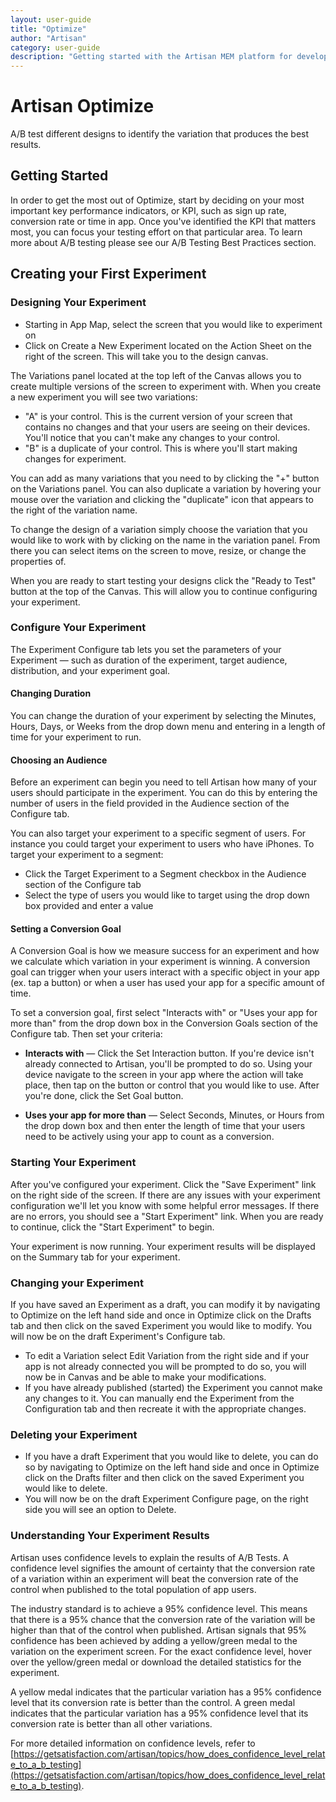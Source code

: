 ```yaml
---
layout: user-guide
title: "Optimize"
author: "Artisan"
category: user-guide
description: "Getting started with the Artisan MEM platform for developers."
---
```

# Artisan Optimize
A/B test different designs to identify the variation that produces the best results.

## Getting Started
In order to get the most out of Optimize, start by deciding on your most important key performance indicators, or KPI, such as sign up rate, conversion rate or time in app. Once you've identified the KPI that matters most, you can focus your testing effort on that particular area. To learn more about A/B testing please see our A/B Testing Best Practices section.

<div id="create-experiment"></div>

## Creating your First Experiment

### Designing Your Experiment
* Starting in App Map, select the screen that you would like to experiment on
* Click on Create a New Experiment located on the Action Sheet on the right of the screen. This will take you to the design canvas.

The Variations panel located at the top left of the Canvas allows you to create multiple versions of the screen to experiment with. When you create a new experiment you will see two variations:

* "A" is your control. This is the current version of your screen that contains no changes and that your users are seeing on their devices. You'll notice that you can't make any changes to your control.
* "B" is a duplicate of your control. This is where you'll start making changes for experiment. 

You can add as many variations that you need to by clicking the "+" button on the Variations panel. You can also duplicate a variation by hovering your mouse over the variation and clicking the "duplicate" icon that appears to the right of the variation name.

To change the design of a variation simply choose the variation that you would like to work with by clicking on the name in the variation panel. From there you can select items on the screen to move, resize, or change the properties of.

When you are ready to start testing your designs click the "Ready to Test" button at the top of the Canvas. This will allow you to continue configuring your experiment.

### Configure Your Experiment
The Experiment Configure tab lets you set the parameters of your Experiment — such as duration of the experiment, target audience, distribution, and your experiment goal.

#### Changing Duration
You can change the duration of your experiment by selecting the Minutes, Hours, Days, or Weeks from the drop down menu and entering in a length of time for your experiment to run.

#### Choosing an Audience
Before an experiment can begin you need to tell Artisan how many of your users should participate in the experiment. You can do this by entering the number of users in the field provided in the Audience section of the Configure tab.

You can also target your experiment to a specific segment of users. For instance you could target your experiment to users who have iPhones. To target your experiment to a segment:

* Click the Target Experiment to a Segment checkbox in the Audience section of the Configure tab
* Select the type of users you would like to target using the drop down box provided and enter a value

#### Setting a Conversion Goal
A Conversion Goal is how we measure success for an experiment and how we calculate which variation in your experiment is winning. A conversion goal can trigger when your users interact with a specific object in your app (ex. tap a button) or when a user has used your app for a specific amount of time. 

To set a conversion goal, first select "Interacts with" or "Uses your app for more than" from the drop down box in the Conversion Goals section of the Configure tab. Then set your criteria:

* **Interacts with** — Click the Set Interaction button. If you're device isn't already connected to Artisan, you'll be prompted to do so. Using your device navigate to the screen in your app where the action will take place, then tap on the button or control that you would like to use. After you're done, click the Set Goal button.

* **Uses your app for more than** — Select Seconds, Minutes, or Hours from the drop down box and then enter the length of time that your users need to be actively using your app to count as a conversion.

### Starting Your Experiment
After you've configured your experiment. Click the "Save Experiment" link on the right side of the screen. If there are any issues with your experiment configuration we'll let you know with some helpful error messages. If there are no errors, you should see a "Start Experiment" link. When you are ready to continue, click the "Start Experiment" to begin. 

Your experiment is now running. Your experiment results will be displayed on the Summary tab for your experiment.

### Changing your Experiment
If you have saved an Experiment as a draft, you can modify it by navigating to Optimize on the left hand side and once in Optimize click on the Drafts tab and then click on the saved Experiment you would like to modify. You will now be on the draft Experiment's Configure tab.

* To edit a Variation select Edit Variation from the right side and if your app is not already connected you will be prompted to do so, you will now be in Canvas and be able to make your modifications.
* If you have already published (started) the Experiment you cannot make any changes to it. You can manually end the Experiment from the Configuration tab and then recreate it with the appropriate changes.

### Deleting your Experiment
* If you have a draft Experiment that you would like to delete, you can do so by navigating to Optimize on the left hand side and once in Optimize click on the Drafts filter and then click on the saved Experiment you would like to delete.
* You will now be on the draft Experiment Configure page, on the right side you will see an option to Delete.

### Understanding Your Experiment Results
Artisan uses confidence levels to explain the results of A/B Tests. A confidence level signifies the amount of certainty that the conversion rate of a variation within an experiment will beat the conversion rate of the control when published to the total population of app users.

The industry standard is to achieve a 95% confidence level. This means that there is a 95% chance that the conversion rate of the variation will be higher than that of the control when published. Artisan signals that 95% confidence has been achieved by adding a yellow/green medal to the variation on the experiment screen. For the exact confidence level, hover over the yellow/green medal or download the detailed statistics for the experiment.

A yellow medal indicates that the particular variation has a 95% confidence level that its conversion rate is better than the control. A green medal indicates that the particular variation has a 95% confidence level that its conversion rate is better than all other variations.

For more detailed information on confidence levels, refer to [https://getsatisfaction.com/artisan/topics/how_does_confidence_level_relate_to_a_b_testing](https://getsatisfaction.com/artisan/topics/how_does_confidence_level_relate_to_a_b_testing).





